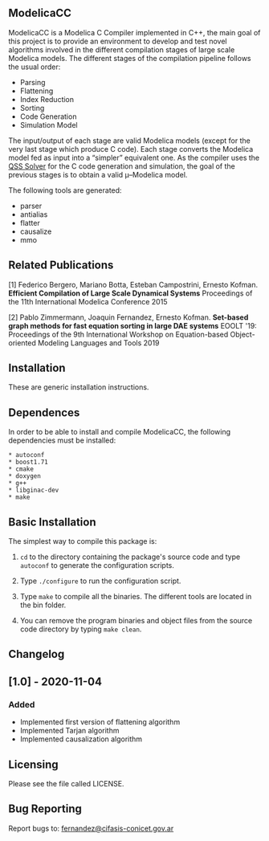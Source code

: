 ## ModelicaCC

ModelicaCC is a Modelica C Compiler implemented in C++, the main goal of this project is to provide an environment to develop and test novel algorithms involved in the different compilation stages of large scale Modelica models. The different stages of the compilation pipeline follows the usual order: 

  * Parsing
  * Flattening
  * Index Reduction
  * Sorting
  * Code Generation
  * Simulation Model

The input/output of each stage are valid Modelica models (except for the very last stage which produce C code). Each stage converts the Modelica model fed as input into a “simpler” equivalent one. As the compiler uses the [QSS Solver](https://github.com/CIFASIS/qss-solver) for the C code generation and simulation, the goal of the previous stages is to obtain a valid μ–Modelica model.

The following tools are generated:  

  * parser
  * antialias
  * flatter
  * causalize
  * mmo

## Related Publications

[1] Federico Bergero, Mariano Botta, Esteban Campostrini, Ernesto Kofman.
**Efficient Compilation of Large Scale Dynamical Systems**
Proceedings of the 11th International Modelica Conference 2015

[2] Pablo Zimmermann, Joaquin Fernandez, Ernesto Kofman.
**Set-based graph methods for fast equation sorting in large DAE systems**
 EOOLT '19: Proceedings of the 9th International Workshop on Equation-based Object-oriented Modeling Languages and Tools 2019

## Installation

These are generic installation instructions.

## Dependences

In order to be able to install and compile ModelicaCC, 
the following  dependencies must be installed: 

    * autoconf
    * boost1.71
    * cmake
    * doxygen
    * g++
    * libginac-dev 
    * make     

## Basic Installation

The simplest way to compile this package is:

  1. `cd` to the directory containing the package's source code and type
     `autoconf` to generate the configuration scripts.
  
  2. Type `./configure` to run the configuration script.
  
  3. Type `make` to compile all the binaries. The different tools are located 
     in the bin folder. 

  4. You can remove the program binaries and object files from the
     source code directory by typing `make clean`.  


## Changelog

## [1.0] - 2020-11-04
### Added
- Implemented first version of flattening algorithm
- Implemented Tarjan algorithm
- Implemented causalization algorithm

## Licensing

Please see the file called LICENSE.

## Bug Reporting

Report bugs to: fernandez@cifasis-conicet.gov.ar
